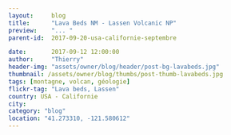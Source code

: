 ```yaml
---
layout:     blog
title:      "Lava Beds NM - Lassen Volcanic NP"
preview:    "... "
parent-id:  2017-09-20-usa-californie-septembre

date:       2017-09-12 12:00:00
author:     "Thierry"
header-img: "assets/owner/blog/header/post-bg-lavabeds.jpg"
thumbnail: /assets/owner/blog/thumbs/post-thumb-lavabeds.jpg
tags: [montagne, volcan, géologie]
flickr-tag: "Lava beds, Lassen"
country: USA - Californie
city: 
category: "blog"
location: "41.273310, -121.580612"
---
```


